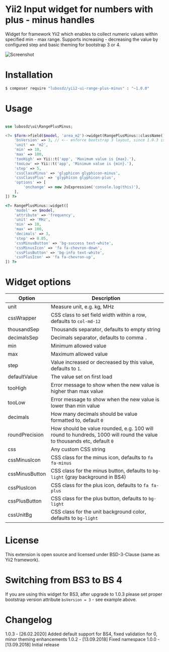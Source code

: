 Yii2 Input widget for numbers with plus - minus handles
=======================================================

Widget for framework Yii2 which enables to collect numeric values within specified min - max range.
Supports increasing - decreasing the value by configured step and basic theming for bootstrap 3 or 4.

![Screenshot](http://static.synet.sk/screen-yii2-rangePlusMinus.gif)


Installation
============

```bash
$ composer require "lubosdz/yii2-ui-range-plus-minus" : "~1.0.0"
```

Usage
=====

```php

use lubosdz\ui\RangePlusMinus;

<?= $form->field($model, 'area_m2')->widget(RangePlusMinus::className(), [
	'bsVersion' => 3, // <-- enforce bootstrap 3 layout, since 1.0.3 is default BS4
	'unit' => 'm2',
	'min' => 10,
	'max' => 100,
	'tooHigh' => Yii::t('app', 'Maximum value is {max}.'),
	'tooLow' => Yii::t('app', 'Minimum value is {min}.'),
	'step' => 5,
	'cssClassMinus' => 'glyphicon glyphicon-minus',
	'cssClassPlus' => 'glyphicon glyphicon-plus',
	'options' => [
		'onchange' => new JsExpression('console.log(this)'),
	],
]) ?>

<?= RangePlusMinus::widget([
	'model' => $model,
	'attribute' => 'frequency',
	'unit' => 'MHz',
	'min' => 10,
	'max' => 100,
	'decimals' => 3,
	'step' => 0.05,
	'cssMinusButton' => 'bg-success text-white',
	'cssMinusIcon' => 'fa fa-chevron-down',
	'cssPlusButton' => 'bg-info text-white',
	'cssPlusIcon' => 'fa fa-chevron-up',
]) ?>

```

Widget options
==============

Option         |Description
---------------|---------------
unit           | Measure unit, e.g. kg, MHz
cssWrapper     | CSS class to set field width within a row, defaults to `col-md-12`
thousandSep    | Thousands separator, defaults to empty string
decimalsSep    | Decimals separator, defaults to comma `.`
min            | Minimum allowed value
max            | Maximum allowed value
step           | Value increased or decreased by this value, defaults to `1`.
defaultValue   | The value set on first load
tooHigh        | Error message to show when the new value is higher than max value
tooLow         | Error message to show when the new value is lower than min value
decimals       | How many decimals should be value formatted to, default `0`
roundPrecision | How should be value rounded, e.g. 100 will round to hundreds, 1000 will round the value to thousands etc, default `0`
css            | Any custom CSS string
cssMinusIcon   | CSS class for the minus icon, defaults to `fa fa-minus`
cssMinusButton | CSS class for the minus button, defaults to `bg-light` (gray background in BS4)
cssPlusIcon    | CSS class for the plus icon, defaults to `fa fa-plus`
cssPlusButton  | CSS class for the plus button, defaults to `bg-light`
cssUnitBg      | CSS class for the unit background color, defaults to `bg-light`


License
=======

This extension is open source and licensed under BSD-3-Clause (same as Yii2 framework).


Switching from BS3 to BS 4
==========================

If you are using this widget for BS3, after upgrade to 1.0.3 please set proper bootstrap version attribute `bsVersion = 3` - see example above.


Changelog
=======

1.0.3 - [26.02.2020] Added default support for BS4, fixed validation for 0, minor theming enhancements
1.0.2 - [13.09.2018] Fixed namespace
1.0.0 - [13.09.2018] Initial release
